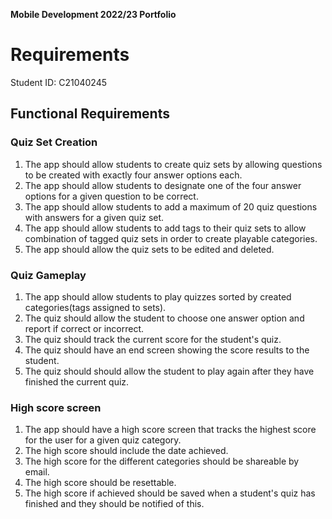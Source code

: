 **Mobile Development 2022/23 Portfolio**
# Requirements

Student ID: C21040245

## Functional Requirements

### Quiz Set Creation

1. The app should allow students to create quiz sets by allowing questions to be created with
exactly four answer options each.
2. The app should allow students to designate one of the four answer options for a given question
to be correct.
3. The app should allow students to add a maximum of 20 quiz questions with answers for a given
quiz set.
4. The app should allow students to add tags to their quiz sets to allow combination of tagged
quiz sets in order to create playable categories.
5. The app should allow the quiz sets to be edited and deleted. 

### Quiz Gameplay

1. The app should allow students to play quizzes sorted by created categories(tags assigned to sets).
2. The quiz should allow the student to choose one answer option and report if correct or incorrect.
3. The quiz should track the current score for the student's quiz.
4. The quiz should have an end screen showing the score results to the student.
5. The quiz should should allow the student to play again after they have finished the current quiz.

### High score screen

1. The app should have a high score screen that tracks the highest score for the user
for a given quiz category.
2. The high score should include the date achieved.
3. The high score for the different categories should be shareable by email.
4. The high score should be resettable.
5. The high score if achieved should be saved when a student's quiz has finished and they 
should be notified of this.
